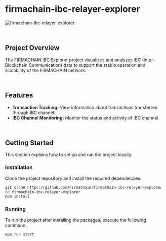 # firmachain-ibc-relayer-explorer
![firmachain-ibc-relayer-explorer](https://github.com/user-attachments/assets/3988ed63-ea3c-4ad3-b00f-4b064d857f35)

<br />

## Project Overview
The FIRMACHAIN IBC Explorer project visualizes and analyzes IBC (Inter-Blockchain Communication) data to support the stable operation and scalability of the FIRMACHAIN network.

<br />

## Features
- **Transaction Tracking:** View information about transactions transferred through IBC channel.
- **IBC Channel Monitoring:** Monitor the status and activity of IBC channel.

<br />

## Getting Started
This section explains how to set up and run the project locally.

### Installation
Clone the project repository and install the required dependencies.

```bash
git clone https://github.com/FirmaChain/firmachain-ibc-relayer-explorer.git
cd firmachain-ibc-relayer-explorer
npm install
```

### Running
To run the project after installing the packages, execute the following command:

```bash
npm run start
```
